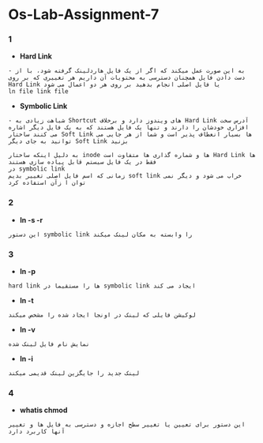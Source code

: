 # Os-Lab-Assignment-7


### 1
- **Hard Link**
 ```shell
- به این صورت عمل میکند که اگر از یک فایل هاردلینک گرفته شود، با از دست دادن فایل همچنان دسترسی به محتویات آن داریم هر تغییری که بر روی Hard Link یا فایل اصلی انجام بدهید بر روی هر دو اعمال می شود
ln file link file

```
  
 - **Symbolic Link**
  ```shell
- شباهت زیادی به Shortcut های ویندوز دارد و برخلاف Hard Link آدرس سخت افزاری خودشان را دارند و تنها یک فایل هستند که به یک فایل دیگر اشاره می کنند ساختار Soft Link ها بسیار انعطاف پذیر است و شما از هر جایی می توانید به جای دیگر Soft Link بزنید 
  ```
  
  ```shell
به دلیل اینکه ساختار inode ها و شماره گذاری ها متفاوت است Hard Link ها فقط در یک فایل سیستم قابل پیاده سازی هستند
در symbolic link
زمانی که اسم فایل اصلی تغییر بدیم soft link خراب می شود و دیگر نمی توان ا زآن استفاده کرد
```
### 2

- **ln -s -r**
 ```shell
این دستور symbolic link را وابسته به مکان لینک میکند
```

### 3

- **ln -p**
 ```shell
hard link ها را مستقیما در symbolic link ایجاد می کند
```

- **ln -t**
```shell
لوکیشن فایلی که لینک در اونجا ایجاد شده را مشخص میکند
```
- **ln -v**
```shell
نمایش نام فایل لینک شده
```
- **ln -i**
```shell
لینک جدید را جایگزین لینک قدیمی میکند 
```

### 4

- **whatis chmod**
```shell
این دستور برای تعیین یا تغییر سطح اجازه و دسترسی به فایل ها و تغییر آنها کاربرد دارد 
```
